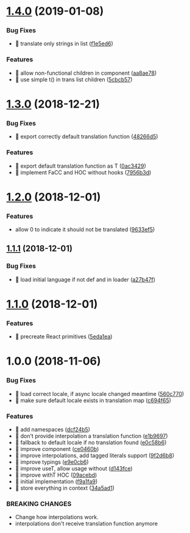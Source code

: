 # [1.4.0](https://github.com/streamich/use-/compare/v1.3.0...v1.4.0) (2019-01-08)


### Bug Fixes

* 🐛 translate only strings in <Trans> list ([f1e5ed6](https://github.com/streamich/use-/commit/f1e5ed6))


### Features

* 🎸 allow non-functional children in <Trans> component ([aa8ae78](https://github.com/streamich/use-/commit/aa8ae78))
* 🎸 use simple t() in trans list children ([5cbcb57](https://github.com/streamich/use-/commit/5cbcb57))

# [1.3.0](https://github.com/streamich/use-/compare/v1.2.0...v1.3.0) (2018-12-21)


### Bug Fixes

* 🐛 export correctly default translation function ([48266d5](https://github.com/streamich/use-/commit/48266d5))


### Features

* 🎸 export default translation function as T ([0ac3429](https://github.com/streamich/use-/commit/0ac3429))
* 🎸 implement FaCC and HOC without hooks ([7956b3d](https://github.com/streamich/use-/commit/7956b3d))

# [1.2.0](https://github.com/streamich/use-/compare/v1.1.1...v1.2.0) (2018-12-01)


### Features

* allow 0 to indicate it should not be translated ([9633ef5](https://github.com/streamich/use-/commit/9633ef5))

## [1.1.1](https://github.com/streamich/use-/compare/v1.1.0...v1.1.1) (2018-12-01)


### Bug Fixes

* 🐛 load initial language if not def and in loader ([a27b47f](https://github.com/streamich/use-/commit/a27b47f))

# [1.1.0](https://github.com/streamich/use-/compare/v1.0.0...v1.1.0) (2018-12-01)


### Features

* 🎸 precreate React primitives ([5eda1ea](https://github.com/streamich/use-/commit/5eda1ea))

# 1.0.0 (2018-11-06)


### Bug Fixes

* 🐛 load correct locale, if async locale changed meantime ([560c770](https://github.com/streamich/use-/commit/560c770))
* 🐛 make sure default locale exists in translation map ([c694f65](https://github.com/streamich/use-/commit/c694f65))


### Features

* 🎸 add namespaces ([dcf24b5](https://github.com/streamich/use-/commit/dcf24b5))
* 🎸 don't provide interpolation a translation function ([e1b9697](https://github.com/streamich/use-/commit/e1b9697))
* 🎸 fallback to default locale if no translation found ([e0c58b6](https://github.com/streamich/use-/commit/e0c58b6))
* 🎸 improve <Trans> component ([ce0460b](https://github.com/streamich/use-/commit/ce0460b))
* 🎸 improve interpolations, add tagged literals support ([9f2d6b8](https://github.com/streamich/use-/commit/9f2d6b8))
* 🎸 improve typings ([e9e0cb6](https://github.com/streamich/use-/commit/e9e0cb6))
* 🎸 improve useT, allow usage without <Provider> ([d143fce](https://github.com/streamich/use-/commit/d143fce))
* 🎸 improve withT HOC ([09acebd](https://github.com/streamich/use-/commit/09acebd))
* 🎸 initial implementation ([f9a1fa9](https://github.com/streamich/use-/commit/f9a1fa9))
* 🎸 store everything in context ([34a5ad1](https://github.com/streamich/use-/commit/34a5ad1))


### BREAKING CHANGES

* Change how interpolations work.
* interpolations don't receive translation function anymore
